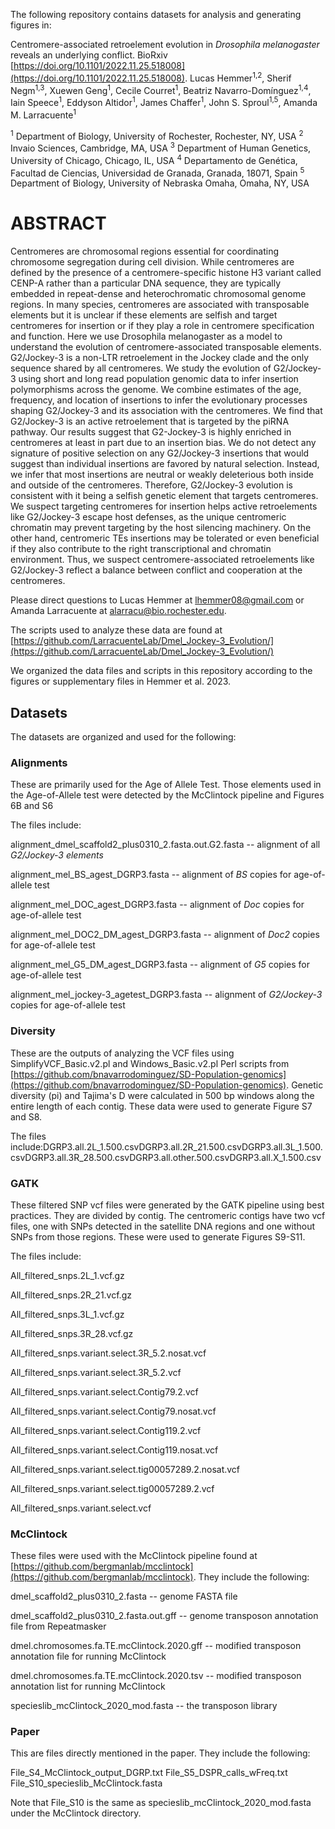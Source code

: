 The following repository contains datasets for analysis and generating figures in:

Centromere-associated retroelement evolution in *Drosophila melanogaster* reveals an underlying conflict. BioRxiv [https://doi.org/10.1101/2022.11.25.518008](https://doi.org/10.1101/2022.11.25.518008).
Lucas Hemmer<sup>1,2</sup>, Sherif Negm<sup>1,3</sup>, Xuewen Geng<sup>1</sup>, Cecile Courret<sup>1</sup>, Beatriz Navarro-Domínguez<sup>1,4</sup>, Iain Speece<sup>1</sup>, Eddyson Altidor<sup>1</sup>, James Chaffer<sup>1</sup>, John S. Sproul<sup>1,5</sup>, Amanda M. Larracuente<sup>1</sup>

<sup>1</sup> Department of Biology, University of Rochester, Rochester, NY, USA
<sup>2</sup> Invaio Sciences, Cambridge, MA, USA
<sup>3</sup> Department of Human Genetics, University of Chicago, Chicago, IL, USA
<sup>4</sup> Departamento de Genética, Facultad de Ciencias, Universidad de Granada, Granada, 18071, Spain
<sup>5</sup> Department of Biology, University of Nebraska Omaha, Omaha, NY, USA


# **ABSTRACT**


Centromeres are chromosomal regions essential for coordinating chromosome segregation during cell division. While centromeres are defined by the presence of a centromere-specific histone H3 variant called CENP-A rather than a particular DNA sequence, they are typically embedded in repeat-dense and heterochromatic chromosomal genome regions. In many species, centromeres are associated with transposable elements but it is unclear if these elements are selfish and target centromeres for insertion or if they play a role in centromere specification and function. Here we use Drosophila melanogaster as a model to understand the evolution of centromere-associated transposable elements. G2/Jockey-3 is a non-LTR retroelement in the Jockey clade and the only sequence shared by all centromeres. We study the evolution of G2/Jockey-3 using short and long read population genomic data to infer insertion polymorphisms across the genome. We combine estimates of the age, frequency, and location of insertions to infer the evolutionary processes shaping G2/Jockey-3 and its association with the centromeres. We find that G2/Jockey-3 is an active retroelement that is targeted by the piRNA pathway. Our results suggest that G2-Jockey-3 is highly enriched in centromeres at least in part due to an insertion bias. We do not detect any signature of positive selection on any G2/Jockey-3 insertions that would suggest than individual insertions are favored by natural selection. Instead, we infer that most insertions are neutral or weakly deleterious both inside and outside of the centromeres. Therefore, G2/Jockey-3 evolution is consistent with it being a selfish genetic element that targets centromeres. We suspect targeting centromeres for insertion helps active retroelements like G2/Jockey-3 escape host defenses, as the unique centromeric chromatin may prevent targeting by the host silencing machinery. On the other hand, centromeric TEs insertions may be tolerated or even beneficial if they also contribute to the right transcriptional and chromatin environment. Thus, we suspect centromere-associated retroelements like G2/Jockey-3 reflect a balance between conflict and cooperation at the centromeres.


Please direct questions to Lucas Hemmer at lhemmer08@gmail.com or Amanda Larracuente at alarracu@bio.rochester.edu.

The scripts used to analyze these data are found at [https://github.com/LarracuenteLab/Dmel_Jockey-3_Evolution/](https://github.com/LarracuenteLab/Dmel_Jockey-3_Evolution/)

We organized the data files and scripts in this repository according to the figures or supplementary files in Hemmer et al. 2023. 


## Datasets

The datasets are organized and used for the following:

### Alignments

These are primarily used for the Age of Allele Test. Those elements used in the Age-of-Allele test were detected by the McClintock pipeline and Figures 6B and S6

The files include:

alignment_dmel_scaffold2_plus0310_2.fasta.out.G2.fasta -- alignment of all *G2/Jockey-3 elements*

alignment_mel_BS_agest_DGRP3.fasta -- alignment of *BS* copies for age-of-allele test

alignment_mel_DOC_agest_DGRP3.fasta -- alignment of *Doc* copies for age-of-allele test

alignment_mel_DOC2_DM_agest_DGRP3.fasta -- alignment of *Doc2* copies for age-of-allele test

alignment_mel_G5_DM_agest_DGRP3.fasta -- alignment of *G5* copies for age-of-allele test

alignment_mel_jockey-3_agetest_DGRP3.fasta -- alignment of *G2/Jockey-3* copies for age-of-allele test


### Diversity

These are the outputs of analyzing the VCF files using SimplifyVCF_Basic.v2.pl and Windows_Basic.v2.pl Perl scripts from [https://github.com/bnavarrodominguez/SD-Population-genomics](https://github.com/bnavarrodominguez/SD-Population-genomics). Genetic diversity (pi) and Tajima's D were calculated in 500 bp windows along the entire length of each contig. These data were used to generate Figure S7 and S8.

The files include:DGRP3.all.2L_1.500.csvDGRP3.all.2R_21.500.csvDGRP3.all.3L_1.500.csvDGRP3.all.3R_28.500.csvDGRP3.all.other.500.csvDGRP3.all.X_1.500.csv

### GATK

These filtered SNP vcf files were generated by the GATK pipeline using best practices. They are divided by contig. The centromeric contigs have two vcf files, one with SNPs detected in the satellite DNA regions and one without SNPs from those regions. These were used to generate Figures S9-S11.

The files include:

All_filtered_snps.2L_1.vcf.gz

All_filtered_snps.2R_21.vcf.gz

All_filtered_snps.3L_1.vcf.gz

All_filtered_snps.3R_28.vcf.gz

All_filtered_snps.variant.select.3R_5.2.nosat.vcf

All_filtered_snps.variant.select.3R_5.2.vcf

All_filtered_snps.variant.select.Contig79.2.vcf

All_filtered_snps.variant.select.Contig79.nosat.vcf

All_filtered_snps.variant.select.Contig119.2.vcf

All_filtered_snps.variant.select.Contig119.nosat.vcf

All_filtered_snps.variant.select.tig00057289.2.nosat.vcf

All_filtered_snps.variant.select.tig00057289.2.vcf

All_filtered_snps.variant.select.vcf


### McClintock

These files were used with the McClintock pipeline found at [https://github.com/bergmanlab/mcclintock](https://github.com/bergmanlab/mcclintock). They include the following:

dmel_scaffold2_plus0310_2.fasta -- genome FASTA file

dmel_scaffold2_plus0310_2.fasta.out.gff -- genome transposon annotation file from Repeatmasker

dmel.chromosomes.fa.TE.mcClintock.2020.gff -- modified transposon annotation file for running McClintock

dmel.chromosomes.fa.TE.mcClintock.2020.tsv -- modified transposon annotation list for running McClintock

specieslib_mcClintock_2020_mod.fasta -- the transposon library


### Paper

This are files directly mentioned in the paper. They include the following:

File_S4_McClintock_output_DGRP.txt
File_S5_DSPR_calls_wFreq.txt
File_S10_specieslib_McClintock.fasta

Note that File_S10 is the same as specieslib_mcClintock_2020_mod.fasta under the McClintock directory.

